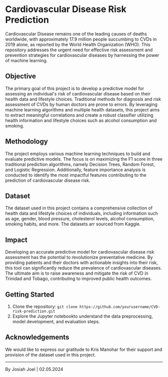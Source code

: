 # Cardiovascular Disease Risk Prediction

Cardiovascular Disease remains one of the leading causes of deaths worldwide, with approximately 17.9 million people succumbing to CVDs in 2019 alone, as reported by the World Health Organization (WHO). This repository addresses the urgent need for effective risk assessment and prevention strategies for cardiovascular diseases by harnessing the power of machine learning.

## Objective
The primary goal of this project is to develop a predictive model for assessing an individual's risk of cardiovascular disease based on their health data and lifestyle choices. Traditional methods for diagnosis and risk assessment of CVDs by human doctors are prone to errors. By leveraging machine learning algorithms and multiple health datasets, this project aims to extract meaningful correlations and create a robust classifier utilizing health information and lifestyle choices such as alcohol consumption and smoking.

## Methodology
The project employs various machine learning techniques to build and evaluate predictive models. The focus is on maximizing the F1 score in three traditional prediction algorithms, namely Decision Trees, Random Forest, and Logistic Regression. Additionally, feature importance analysis is conducted to identify the most impactful features contributing to the prediction of cardiovascular disease risk.

## Dataset
The dataset used in this project contains a comprehensive collection of health data and lifestyle choices of individuals, including information such as age, gender, blood pressure, cholesterol levels, alcohol consumption, smoking habits, and more. The datasets arr sourced from Kaggle.

## Impact
Developing an accurate predictive model for cardiovascular disease risk assessment has the potential to revolutionize preventative medicine. By providing patients and their doctors with actionable insights into their risk, this tool can significantly reduce the prevalence of cardiovascular diseases. The ultimate aim is to raise awareness and mitigate the risk of CVD in Trinidad and Tobago, contributing to improved public health outcomes.


## Getting Started
1. Clone the repository: `git clone https://github.com/yourusername/CVD-risk-prediction.git`
2. Explore the Jupyter notebookto understand the data preprocessing, model development, and evaluation steps.


## Acknowledgements
We would like to express our gratitude to Kris Manohar for their support and provision of the dataset used in this project.


---
By Josiah Joel | 02.05.2024
